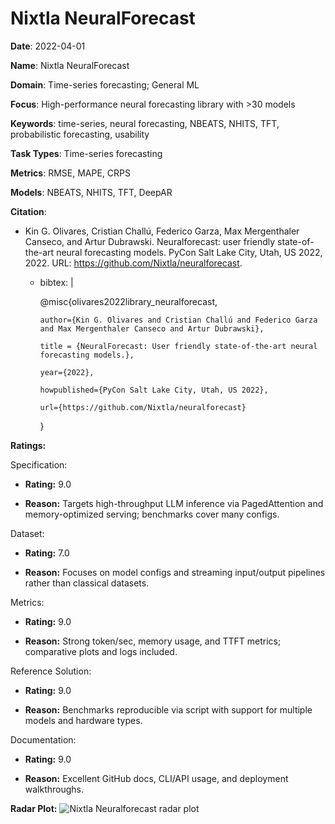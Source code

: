 # Nixtla NeuralForecast


**Date**: 2022-04-01


**Name**: Nixtla NeuralForecast


**Domain**: Time-series forecasting; General ML


**Focus**: High-performance neural forecasting library with >30 models


**Keywords**: time-series, neural forecasting, NBEATS, NHITS, TFT, probabilistic forecasting, usability


**Task Types**: Time-series forecasting


**Metrics**: RMSE, MAPE, CRPS


**Models**: NBEATS, NHITS, TFT, DeepAR


**Citation**:


- Kin G. Olivares, Cristian Challú, Federico Garza, Max Mergenthaler Canseco, and Artur Dubrawski. Neuralforecast: user friendly state-of-the-art neural forecasting models. PyCon Salt Lake City, Utah, US 2022, 2022. URL: https://github.com/Nixtla/neuralforecast.

  - bibtex: |

      @misc{olivares2022library_neuralforecast,

        author={Kin G. Olivares and Cristian Challú and Federico Garza and Max Mergenthaler Canseco and Artur Dubrawski},

        title = {NeuralForecast: User friendly state-of-the-art neural forecasting models.},

        year={2022},

        howpublished={PyCon Salt Lake City, Utah, US 2022},

        url={https://github.com/Nixtla/neuralforecast}

      }



**Ratings:**


Specification:


  - **Rating:** 9.0


  - **Reason:** Targets high-throughput LLM inference via PagedAttention and memory-optimized serving; benchmarks cover many configs. 


Dataset:


  - **Rating:** 7.0


  - **Reason:** Focuses on model configs and streaming input/output pipelines rather than classical datasets. 


Metrics:


  - **Rating:** 9.0


  - **Reason:** Strong token/sec, memory usage, and TTFT metrics; comparative plots and logs included. 


Reference Solution:


  - **Rating:** 9.0


  - **Reason:** Benchmarks reproducible via script with support for multiple models and hardware types. 


Documentation:


  - **Rating:** 9.0


  - **Reason:** Excellent GitHub docs, CLI/API usage, and deployment walkthroughs. 


**Radar Plot:**
 ![Nixtla Neuralforecast radar plot](../../tex/images/nixtla_neuralforecast_radar.png)